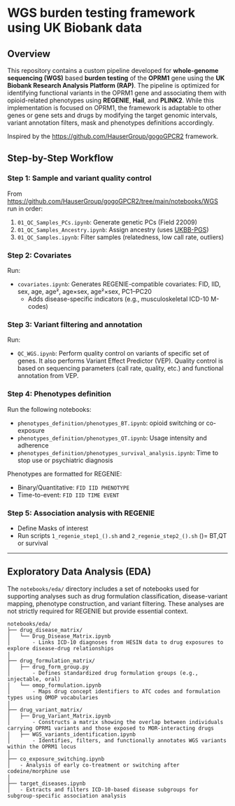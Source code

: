 # WGS burden testing framework using UK Biobank data

## Overview

This repository contains a custom pipeline developed for **whole-genome sequencing (WGS)** based **burden testing** of the **OPRM1** gene using the **UK Biobank Research Analysis Platform (RAP)**. The pipeline is optimized for identifying functional variants in the OPRM1 gene and associating them with opioid-related phenotypes using **REGENIE**, **Hail**, and **PLINK2**. While this implementation is focused on OPRM1, the framework is adaptable to other genes or gene sets and drugs by modifying the target genomic intervals, variant annotation filters, mask and phenotypes definitions accordingly.

Inspired by the https://github.com/HauserGroup/gogoGPCR2 framework.


## Step-by-Step Workflow

### Step 1: Sample and variant quality control

From https://github.com/HauserGroup/gogoGPCR2/tree/main/notebooks/WGS run in order:

1. `01_QC_Samples_PCs.ipynb`: Generate genetic PCs (Field 22009)
2. `01_QC_Samples_Ancestry.ipynb`: Assign ancestry (uses [UKBB-PGS](https://github.com/privefl/UKBB-PGS))
3. `01_QC_Samples.ipynb`: Filter samples (relatedness, low call rate, outliers)

### Step 2: Covariates

Run:

- `covariates.ipynb`: Generates REGENIE-compatible covariates: FID, IID, sex, age, age², age×sex, age²×sex, PC1–PC20  
  - Adds disease-specific indicators (e.g., musculoskeletal ICD-10 M-codes)

### Step 3: Variant filtering and annotation

Run:

- `QC_WGS.ipynb`:  Perform quality control on variants of specific set of genes. It also performs Variant Effect Predictor (VEP). Quality control is based on sequencing parameters (call rate, quality, etc.) and functional annotation from VEP. 


### Step 4: Phenotypes definition

Run the following notebooks:

- `phenotypes_definition/phenotypes_BT.ipynb`: opioid switching or co-exposure
- `phenotypes_definition/phenotypes_QT.ipynb`: Usage intensity and adherence
- `phenotypes_definition/phenotypes_survival_analysis.ipynb`: Time to stop use or psychiatric diagnosis

Phenotypes are formatted for REGENIE:
- Binary/Quantitative: `FID IID PHENOTYPE`
- Time-to-event: `FID IID TIME EVENT`

### Step 5: Association analysis with REGENIE

- Define Masks of interest
- Run scripts `1_regenie_step1_().sh` and `2_regenie_step2_().sh` 
()= BT,QT or survival



---

## Exploratory Data Analysis (EDA)

The `notebooks/eda/` directory includes a set of notebooks used for supporting analyses such as drug formulation classification, disease-variant mapping, phenotype construction, and variant filtering. These analyses are not strictly required for REGENIE but provide essential context.

```text
notebooks/eda/
├── drug_disease_matrix/
│   └── Drug_Disease_Matrix.ipynb
│       - Links ICD-10 diagnoses from HESIN data to drug exposures to explore disease-drug relationships
│
├── drug_formulation_matrix/
│   ├── drug_form_group.py
│       - Defines standardized drug formulation groups (e.g., injectable, oral)
│   └── omop_formulation.ipynb
│       - Maps drug concept identifiers to ATC codes and formulation types using OMOP vocabularies
│
├── drug_variant_matrix/
│   ├── Drug_Variant_Matrix.ipynb
│       - Constructs a matrix showing the overlap between individuals carrying OPRM1 variants and those exposed to MOR-interacting drugs
│   ├── WGS_variants_identification.ipynb
│       - Identifies, filters, and functionally annotates WGS variants within the OPRM1 locus
│
├── co_exposure_switching.ipynb
│   - Analysis of early co-treatment or switching after codeine/morphine use
│
├── target_diseases.ipynb
│   - Extracts and filters ICD-10-based disease subgroups for subgroup-specific association analysis
